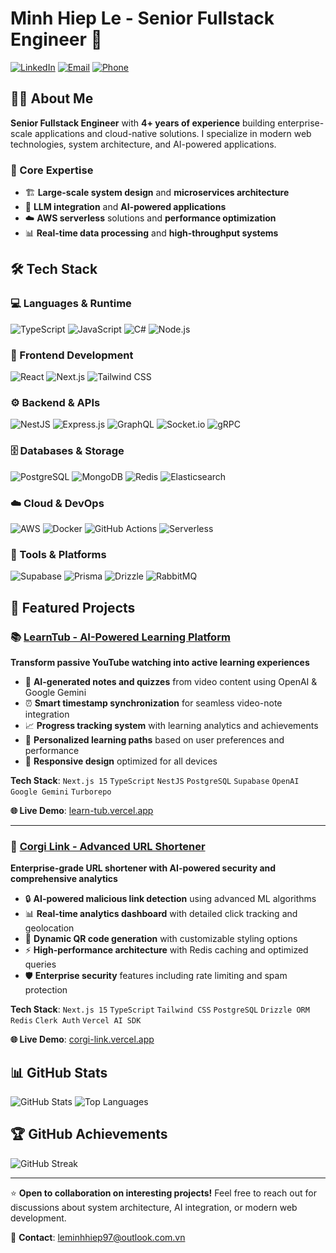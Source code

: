 # Minh Hiep Le - Senior Fullstack Engineer 🚀

[![LinkedIn](https://img.shields.io/badge/LinkedIn-Connect-0077B5?style=for-the-badge&logo=linkedin&logoColor=white)](https://www.linkedin.com/in/minhhieple97)
[![Email](https://img.shields.io/badge/Email-Contact-D14836?style=for-the-badge&logo=gmail&logoColor=white)](mailto:leminhhiep97@outlook.com.vn)
[![Phone](https://img.shields.io/badge/Phone-%2B84889644797-25D366?style=for-the-badge&logo=whatsapp&logoColor=white)](tel:+84889644797)

## 👨‍💻 About Me

**Senior Fullstack Engineer** with **4+ years of experience** building enterprise-scale applications and cloud-native solutions. I specialize in modern web technologies, system architecture, and AI-powered applications.

### 🎯 Core Expertise
- 🏗️ **Large-scale system design** and **microservices architecture**
- 🤖 **LLM integration** and **AI-powered applications**
- ☁️ **AWS serverless** solutions and **performance optimization**
- 📊 **Real-time data processing** and **high-throughput systems**

## 🛠️ Tech Stack

### 💻 Languages & Runtime
![TypeScript](https://img.shields.io/badge/TypeScript-007ACC?style=for-the-badge&logo=typescript&logoColor=white)
![JavaScript](https://img.shields.io/badge/JavaScript-F7DF1E?style=for-the-badge&logo=javascript&logoColor=black)
![C#](https://img.shields.io/badge/C%23-239120?style=for-the-badge&logo=c-sharp&logoColor=white)
![Node.js](https://img.shields.io/badge/Node.js-43853D?style=for-the-badge&logo=node.js&logoColor=white)

### 🎨 Frontend Development
![React](https://img.shields.io/badge/React-20232A?style=for-the-badge&logo=react&logoColor=61DAFB)
![Next.js](https://img.shields.io/badge/Next.js-000000?style=for-the-badge&logo=next.js&logoColor=white)
![Tailwind CSS](https://img.shields.io/badge/Tailwind_CSS-38B2AC?style=for-the-badge&logo=tailwind-css&logoColor=white)

### ⚙️ Backend & APIs
![NestJS](https://img.shields.io/badge/NestJS-E0234E?style=for-the-badge&logo=nestjs&logoColor=white)
![Express.js](https://img.shields.io/badge/Express.js-404D59?style=for-the-badge)
![GraphQL](https://img.shields.io/badge/GraphQL-E10098?style=for-the-badge&logo=graphql&logoColor=white)
![Socket.io](https://img.shields.io/badge/Socket.io-black?style=for-the-badge&logo=socket.io&badgeColor=010101)
![gRPC](https://img.shields.io/badge/gRPC-4285F4?style=for-the-badge&logo=grpc&logoColor=white)

### 🗄️ Databases & Storage
![PostgreSQL](https://img.shields.io/badge/PostgreSQL-316192?style=for-the-badge&logo=postgresql&logoColor=white)
![MongoDB](https://img.shields.io/badge/MongoDB-4EA94B?style=for-the-badge&logo=mongodb&logoColor=white)
![Redis](https://img.shields.io/badge/Redis-DC382D?style=for-the-badge&logo=redis&logoColor=white)
![Elasticsearch](https://img.shields.io/badge/Elasticsearch-005571?style=for-the-badge&logo=elasticsearch&logoColor=white)

### ☁️ Cloud & DevOps
![AWS](https://img.shields.io/badge/Amazon_AWS-232F3E?style=for-the-badge&logo=amazon-aws&logoColor=white)
![Docker](https://img.shields.io/badge/Docker-2496ED?style=for-the-badge&logo=docker&logoColor=white)
![GitHub Actions](https://img.shields.io/badge/GitHub_Actions-2088FF?style=for-the-badge&logo=github-actions&logoColor=white)
![Serverless](https://img.shields.io/badge/Serverless-FD5750?style=for-the-badge&logo=serverless&logoColor=white)

### 🔧 Tools & Platforms
![Supabase](https://img.shields.io/badge/Supabase-3ECF8E?style=for-the-badge&logo=supabase&logoColor=white)
![Prisma](https://img.shields.io/badge/Prisma-3982CE?style=for-the-badge&logo=Prisma&logoColor=white)
![Drizzle](https://img.shields.io/badge/Drizzle-C5F74F?style=for-the-badge&logo=drizzle&logoColor=black)
![RabbitMQ](https://img.shields.io/badge/Rabbitmq-FF6600?style=for-the-badge&logo=rabbitmq&logoColor=white)

## 🚀 Featured Projects

### 📚 [LearnTub - AI-Powered Learning Platform](https://github.com/minhhieple97/learn-tub)
**Transform passive YouTube watching into active learning experiences**

- 🤖 **AI-generated notes and quizzes** from video content using OpenAI & Google Gemini
- ⏰ **Smart timestamp synchronization** for seamless video-note integration
- 📈 **Progress tracking system** with learning analytics and achievements
- 🎯 **Personalized learning paths** based on user preferences and performance
- 📱 **Responsive design** optimized for all devices

**Tech Stack**: `Next.js 15` `TypeScript` `NestJS` `PostgreSQL` `Supabase` `OpenAI` `Google Gemini` `Turborepo`

**🌐 Live Demo**: [learn-tub.vercel.app](https://learn-tub.vercel.app)

---

### 🔗 [Corgi Link - Advanced URL Shortener](https://github.com/minhhieple97/corgi-link)
**Enterprise-grade URL shortener with AI-powered security and comprehensive analytics**

- 🔒 **AI-powered malicious link detection** using advanced ML algorithms
- 📊 **Real-time analytics dashboard** with detailed click tracking and geolocation
- 🎨 **Dynamic QR code generation** with customizable styling options
- ⚡ **High-performance architecture** with Redis caching and optimized queries
- 🛡️ **Enterprise security** features including rate limiting and spam protection

**Tech Stack**: `Next.js 15` `TypeScript` `Tailwind CSS` `PostgreSQL` `Drizzle ORM` `Redis` `Clerk Auth` `Vercel AI SDK`

**🌐 Live Demo**: [corgi-link.vercel.app](https://corgi-link.vercel.app/)

## 📊 GitHub Stats

![GitHub Stats](https://github-readme-stats.vercel.app/api?username=minhhieple97&show_icons=true&theme=radical&hide_border=true)
![Top Languages](https://github-readme-stats.vercel.app/api/top-langs/?username=minhhieple97&layout=compact&theme=radical&hide_border=true)

## 🏆 GitHub Achievements

![GitHub Streak](https://github-readme-streak-stats.herokuapp.com/?user=minhhieple97&theme=radical&hide_border=true)

---

⭐️ **Open to collaboration on interesting projects!** Feel free to reach out for discussions about system architecture, AI integration, or modern web development.

📧 **Contact**: [leminhhiep97@outlook.com.vn](mailto:leminhhiep97@outlook.com.vn)
